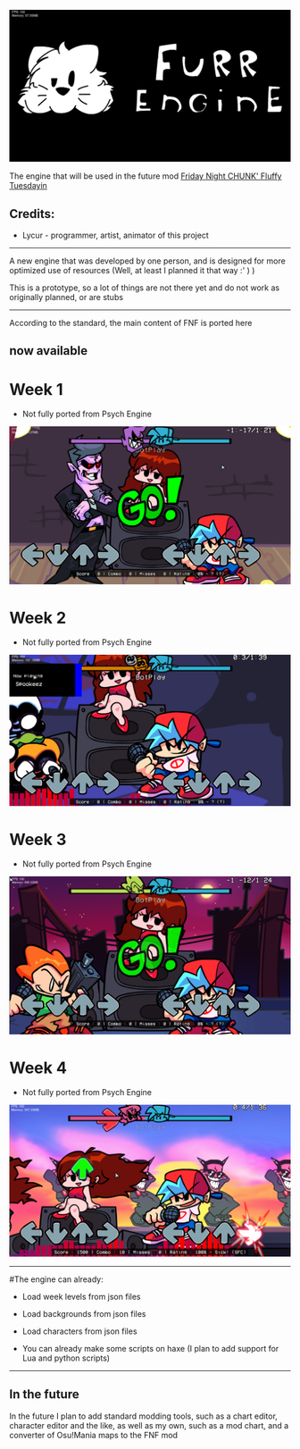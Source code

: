 ![FurrEngine](red/title.png)

The engine that will be used in the future mod [Friday Night CHUNK' Fluffy Tuesdayin](https://gamebanana.com/mods/543166)

## Credits:

* Lycur - programmer, artist, animator of this project

***

A new engine that was developed by one person, and is designed for more optimized use of resources (Well, at least I planned it that way :' ) )

This is a prototype, so a lot of things are not there yet and do not work as originally planned, or are stubs

***

According to the standard, the main content of FNF is ported here

## now available

# Week 1

* Not fully ported from Psych Engine

![Week1](red/week1.png)

# Week 2

* Not fully ported from Psych Engine

![Week2](red/game.png)

# Week 3

* Not fully ported from Psych Engine

![Week3](red/week3.png)

# Week 4

* Not fully ported from Psych Engine

![Week4](red/week4.png)

***

#The engine can already:

* Load week levels from json files

* Load backgrounds from json files

* Load characters from json files

* You can already make some scripts on haxe (I plan to add support for Lua and python scripts)

***

## In the future

In the future I plan to add standard modding tools,
such as a chart editor, character editor and the like,
as well as my own, such as a mod chart, and a converter of Osu!Mania maps to the FNF mod